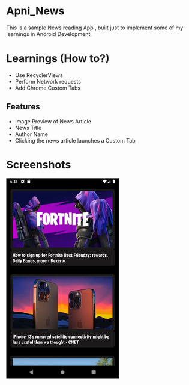 # Apni_News
 This is a sample News reading App , built just to implement some of my learnings in Android Development.
# Learnings (How to?) 
- Use RecyclerViews
- Perform Network requests
- Add Chrome Custom Tabs
## Features

- Image Preview of News Article
- News Title
- Author Name
- Clicking the news article launches a Custom Tab

# Screenshots 
<img src="/ss (3).png" width="300px"/>
